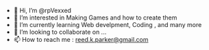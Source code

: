- 👋 Hi, I’m @rpVexxed
- 👀 I’m interested in Making Games and how to create them
- 🌱 I’m currently learning Web develpment, Coding , and many more
- 💞️ I’m looking to collaborate on ...
- 📫 How to reach me : reed.k.parker@gmail.com

<!---
rpVexxed/rpVexxed is a ✨ special ✨ repository because its `README.md` (this file) appears on your GitHub profile.
You can click the Preview link to take a look at your changes.
--->
